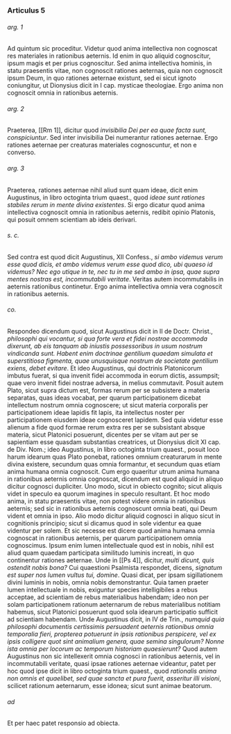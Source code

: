### Articulus 5

###### arg. 1
Ad quintum sic proceditur. Videtur quod anima intellectiva non cognoscat res materiales in rationibus aeternis. Id enim in quo aliquid cognoscitur, ipsum magis et per prius cognoscitur. Sed anima intellectiva hominis, in statu praesentis vitae, non cognoscit rationes aeternas, quia non cognoscit ipsum Deum, in quo rationes aeternae existunt, sed ei sicut ignoto coniungitur, ut Dionysius dicit in I cap. mysticae theologiae. Ergo anima non cognoscit omnia in rationibus aeternis.

###### arg. 2
Praeterea, [[Rm 1]], dicitur quod *invisibilia Dei per ea quae facta sunt, conspiciuntur*. Sed inter invisibilia Dei numerantur rationes aeternae. Ergo rationes aeternae per creaturas materiales cognoscuntur, et non e converso.

###### arg. 3
Praeterea, rationes aeternae nihil aliud sunt quam ideae, dicit enim Augustinus, in libro octoginta trium quaest., quod *ideae sunt rationes stabiles rerum in mente divina existentes*. Si ergo dicatur quod anima intellectiva cognoscit omnia in rationibus aeternis, redibit opinio Platonis, qui posuit omnem scientiam ab ideis derivari.

###### s. c.
Sed contra est quod dicit Augustinus, XII Confess., *si ambo videmus verum esse quod dicis, et ambo videmus verum esse quod dico, ubi quaeso id videmus? Nec ego utique in te, nec tu in me sed ambo in ipsa, quae supra mentes nostras est, incommutabili veritate*. Veritas autem incommutabilis in aeternis rationibus continetur. Ergo anima intellectiva omnia vera cognoscit in rationibus aeternis.

###### co.
Respondeo dicendum quod, sicut Augustinus dicit in II de Doctr. Christ., *philosophi qui vocantur, si qua forte vera et fidei nostrae accommoda dixerunt, ab eis tanquam ab iniustis possessoribus in usum nostrum vindicanda sunt. Habent enim doctrinae gentilium quaedam simulata et superstitiosa figmenta, quae unusquisque nostrum de societate gentilium exiens, debet evitare*. Et ideo Augustinus, qui doctrinis Platonicorum imbutus fuerat, si qua invenit fidei accommoda in eorum dictis, assumpsit; quae vero invenit fidei nostrae adversa, in melius commutavit. Posuit autem Plato, sicut supra dictum est, formas rerum per se subsistere a materia separatas, quas ideas vocabat, per quarum participationem dicebat intellectum nostrum omnia cognoscere; ut sicut materia corporalis per participationem ideae lapidis fit lapis, ita intellectus noster per participationem eiusdem ideae cognosceret lapidem. Sed quia videtur esse alienum a fide quod formae rerum extra res per se subsistant absque materia, sicut Platonici posuerunt, dicentes per se vitam aut per se sapientiam esse quasdam substantias creatrices, ut Dionysius dicit XI cap. de Div. Nom.; ideo Augustinus, in libro octoginta trium quaest., posuit loco harum idearum quas Plato ponebat, rationes omnium creaturarum in mente divina existere, secundum quas omnia formantur, et secundum quas etiam anima humana omnia cognoscit. Cum ergo quaeritur utrum anima humana in rationibus aeternis omnia cognoscat, dicendum est quod aliquid in aliquo dicitur cognosci dupliciter. Uno modo, sicut in obiecto cognito; sicut aliquis videt in speculo ea quorum imagines in speculo resultant. Et hoc modo anima, in statu praesentis vitae, non potest videre omnia in rationibus aeternis; sed sic in rationibus aeternis cognoscunt omnia beati, qui Deum vident et omnia in ipso. Alio modo dicitur aliquid cognosci in aliquo sicut in cognitionis principio; sicut si dicamus quod in sole videntur ea quae videntur per solem. Et sic necesse est dicere quod anima humana omnia cognoscat in rationibus aeternis, per quarum participationem omnia cognoscimus. Ipsum enim lumen intellectuale quod est in nobis, nihil est aliud quam quaedam participata similitudo luminis increati, in quo continentur rationes aeternae. Unde in [[Ps 4]], dicitur, *multi dicunt, quis ostendit nobis bona?* Cui quaestioni Psalmista respondet, dicens, *signatum est super nos lumen vultus tui, domine*. Quasi dicat, per ipsam sigillationem divini luminis in nobis, omnia nobis demonstrantur. Quia tamen praeter lumen intellectuale in nobis, exiguntur species intelligibiles a rebus acceptae, ad scientiam de rebus materialibus habendam; ideo non per solam participationem rationum aeternarum de rebus materialibus notitiam habemus, sicut Platonici posuerunt quod sola idearum participatio sufficit ad scientiam habendam. Unde Augustinus dicit, in IV de Trin., *numquid quia philosophi documentis certissimis persuadent aeternis rationibus omnia temporalia fieri, propterea potuerunt in ipsis rationibus perspicere, vel ex ipsis colligere quot sint animalium genera, quae semina singulorum? Nonne ista omnia per locorum ac temporum historiam quaesierunt?* Quod autem Augustinus non sic intellexerit omnia cognosci in rationibus aeternis, vel in incommutabili veritate, quasi ipsae rationes aeternae videantur, patet per hoc quod ipse dicit in libro octoginta trium quaest., quod *rationalis anima non omnis et quaelibet, sed quae sancta et pura fuerit, asseritur illi visioni*, scilicet rationum aeternarum, esse idonea; sicut sunt animae beatorum.

###### ad 
Et per haec patet responsio ad obiecta.

